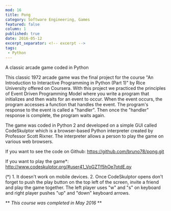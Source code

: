 ```yaml
---
mod: 16
title: Pong
category: Software Engineering, Games
featured: false
column: 1
published: true
date: 2016-05-12
excerpt_separator: <!-- excerpt -->
tags:
 - Python
---
```


A classic arcade game coded in Python
<!-- excerpt -->

This classic 1972 arcade game was the final project for the course "An Introduction to Interactive Programming in Python (Part 1)" by Rice University offered on Coursera. With this project we practiced the principles of Event Driven Programming Model where you write a program that initializes and then waits for an event to occur. When the event occurs, the program accesses a function that handles the event. The program's response to the event is called a "handler". Then once the "handler" response is complete, the program waits again.

The game was coded in Python 2 and developed on a simple GUI called CodeSkulptor which is a browser-based Python interpreter created by Professor Scott Rixner. The interpreter allows a person to play the game on various web browsers.

If you want to see the code on Github:
<https://github.com/bruno78/pong.git>

If you want to play the game*:
<http://www.codeskulptor.org/#user41_VoGZTf5hOe7otdE.py>

(*) 1. It doesn't work on mobile devices. 2. Once CodeSkulptor opens don't forget to push the play button on the top left of the screen, invite a friend and play the game together. The left player uses "w" and "s" on keyboard  and right player pushes "up" and "down" keyboard arrows.

** *This course was completed in May 2016* **
